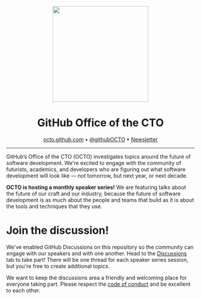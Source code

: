 <div align='center'>
  <img src="https://user-images.githubusercontent.com/22723/89439417-04937a80-d6ff-11ea-8564-0d6f8b9b8b61.png" width=256 height=256/>
  <h1>GitHub Office of the CTO</h1>
  <div>
    <a href="https://octo.github.com">octo.github.com</a> • <a href="https://twitter.com/githubOCTO">@githubOCTO</a> • <a href="">Newsletter</a>
  </div>
</div>

---

GitHub’s Office of the CTO (OCTO) investigates topics around the future of software development. We're excited to engage with the community of futurists, academics, and developers who are figuring out what software development will look like — not tomorrow, but next year, or next decade.

**OCTO is hosting a monthly speaker series!** We are featuring talks about the future of our craft and our industry, because the future of software development is as much about the people and teams that build as it is about the tools and techniques that they use.

# Join the discussion!

We've enabled GitHub Discussions on this repository so the community can engage with our speakers and with one another. Head to the <a href="https://github.com/github/githubOCTO/discussions">Discussions</a> tab to take part! There will be one thread for each speaker series session, but you're free to create additional topics.

We want to keep the discussions area a friendly and welcoming place for everyone taking part. Please respect the <a href="https://github.com/github/githubOCTO/blob/master/CODE_OF_CONDUCT.md">code of conduct</a> and be excellent to each other.


